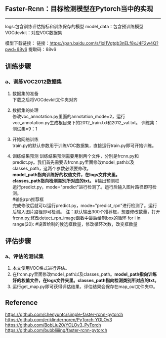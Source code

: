 ## Faster-Rcnn：目标检测模型在Pytorch当中的实现
---
logs:包含训练评估指标和训练保存的模型
model_data：包含预训练模型
VOCdevkit：对应VOC数据集

模型下载链接：
链接：https://pan.baidu.com/s/1xI1Vgtqb3nELf8xJ4F2w4Q?pwd=68v6 
提取码：68v6


## 训练步骤
### a、训练VOC2012数据集
1. 数据集的准备   
下载之后将VOCdevkit文件夹对齐

2. 数据集的处理   
修改voc_annotation.py里面的annotation_mode=2，运行voc_annotation.py生成根目录下的2012_train.txt和2012_val.txt。 
训练集：测试集=9：1

3. 开始网络训练   
train.py的默认参数用于训练VOC数据集，直接运行train.py即可开始训练。   

4. 训练结果预测
训练结果预测需要用到两个文件，分别是frcnn.py和predict.py。我们首先需要去frcnn.py里面修改model_path以及classes_path，这两个参数必须要修改。   
**model_path指向训练好的权值文件，在logs文件夹里。   
classes_path指向检测类别所对应的txt。** 
#输出预测框   
运行predict.py，mode="predict"进行检测了。运行后输入图片路径即可检测。  
#输出rpn推荐框    
完成修改后就可以运行predict.py，mode="predict_rpn"进行检测了。运行后输入图片路径即可检测。 
注：默认输出300个推荐框，想要修改数量，打开frcnn.py,修改detect_rpn_image函数中最后绘制box的循环
for i in range(20): #设置绘制的候选框数量，修改循环次数，改变框数量




## 评估步骤 
### a、评估的测试集
1. 本文使用VOC格式进行评估。
2. 在frcnn.py里面修改model_path以及classes_path。**model_path指向训练好的权值文件，在logs文件夹里。classes_path指向检测类别所对应的txt。**  
3. 运行get_map.py即可获得评估结果，评估结果会保存在map_out文件夹中。



## Reference
https://github.com/chenyuntc/simple-faster-rcnn-pytorch  
https://github.com/eriklindernoren/PyTorch-YOLOv3  
https://github.com/BobLiu20/YOLOv3_PyTorch
https://github.com/bubbliiiing/faster-rcnn-pytorch
